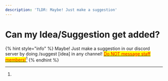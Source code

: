 ```yaml
---
description: 'TLDR: Maybe! Just make a suggestion'
---
```


# Can my Idea/Suggestion get added?

{% hint style="info" %}
Maybe! Just make a suggestion in our discord server by doing /suggest \[idea] in any channel! [<mark style="color:red;">Do NOT message staff members!</mark>](#user-content-fn-1)[^1]<mark style="color:red;"></mark>
{% endhint %}

[^1]: 
